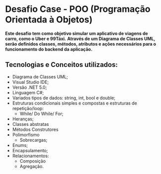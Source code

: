 # Desafio Case - POO (Programação Orientada à Objetos)

  **Este desafio tem como objetivo simular um aplicativo de viagens de carro, como o Uber e 99Táxi.**
  **Através de um Diagrama de Classes UML, serão definidos classes, métodos, atributos e ações necessários para o**
**funcionamento do backend da aplicação.**

## Tecnologias e Conceitos utilizados:

- Diagrama de Classes UML;
- Visual Studio IDE;
- Versão .NET 5.0;
- Linguagem C#;
- Variados tipos de dados: string, int, bool e double;
- Estruturas condicionais simples e compostas e estruturas de repetição/loop:
  - While/ Do While/ For;
- Heranças;
- Classes abstratas
- Métodos Construtores
- Polimorfismo
  - Sobrecargas;
- Enums;
- Encapsulamento;
- Relacionamentos:
  - Composição
  - Agregação.


